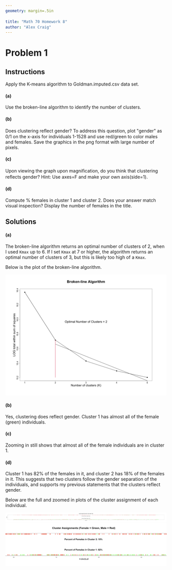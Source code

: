 ```yaml
---
geometry: margin=.5in

title: "Math 70 Homework 8"
author: "Alex Craig"
---
```


# Problem 1

## Instructions

Apply the K-means algorithm to Goldman.imputed.csv data set.

#### (a)

Use the broken-line algorithm to identify the number of clusters.

#### (b)

Does clustering reﬂect gender? To address this question, plot "gender" as 0/1 on the x-axis for individuals 1-1528 and use red/green to color males and females. Save the graphics in the png format with large number of pixels.

#### (c)

Upon viewing the graph upon magniﬁcation, do you think that clustering reﬂects gender? Hint: Use axes=F and make your own axis(side=1).

#### (d)

Compute % females in cluster 1 and cluster 2. Does your answer match visual inspection? Display the number of females in the title.

## Solutions

#### (a)

The broken-line algorithm returns an optimal number of clusters of 2, when I used `Kmax` up to 6. If I set `Kmax` at 7 or higher, the algorithm returns an optimal number of clusters of 3, but this is likely too high of a `Kmax`.

Below is the plot of the broken-line algorithm.

![](./plots/q1a.png)

#### (b)

Yes, clustering does reflect gender. Cluster $1$ has almost all of the female (green) individuals.

#### (c)

Zooming in still shows that almost all of the female individuals are in cluster $1$.

#### (d)

Cluster $1$ has $82\%$ of the females in it, and cluster $2$ has $18\%$ of the females in it. This suggests that two clusters follow the gender separation of the individuals, and supports my previous statements that the clusters reflect gender. 

Below are the full and zoomed in plots of the cluster assignment of each individual.

![](./plots/q1b.png)
![](./plots/q1b_close.png)
